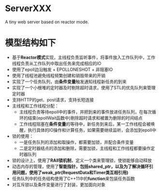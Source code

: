 # ServerXXX
A tiny web server based on reactor mode.

# 模型结构如下

* 基于**Reactor模式**实现，主线程负责监听事件，将事件放入工作队列中，工作线程负责从工作队列中取出任务来完成相应的IO
* 使用了epoll边沿触发 + EPOLLONESHOT + 非阻塞IO
* 使用了线程池避免线程频繁创建和销毁带来的开销
* 实现了一个任务队列，由**条件变量**触发通知线程新任务的到来
* 实现了一个小根堆的定时器及时剔除超时请求，使用了STL的优先队列来管理定时器
* 支持HTTP的get、post请求，支持长短连接
* 主线程和工作线程分配：
    * 主线程负责等待epoll中的事件，并把到来的事件放进任务队列，在每次循环的结束(epollWait函数中)剔除超时请求和被置为删除的时间结点
    * 工作线程阻塞在**条件变量**的等待中，新任务到来后，某一工作线程会被唤醒，执行具体的IO操作和计算任务，如果需要继续监听，会添加到epoll中 
* 锁的使用：
    * 一是任务队列的添加和取操作，都需要加锁，并配合条件变量
    * 二是定时器结点的添加和删除，需要加锁，主线程和工作线程都要操作定时器队列
* 锁的设计上，使用了**RAII锁机制**，定义一个类来管理锁，使锁能够自动释放
* 动态内存的管理，使用了**智能指针，包括shared_ptr，以及为了解决循环引用问题，使用了weak_ptr(RequestData和Timer类互相引用)**
* 任务队列中的任务结构使用了C++11中的**function**来包装任务函数  
* 对互斥锁以及条件变量进行了封装，更加面向对象